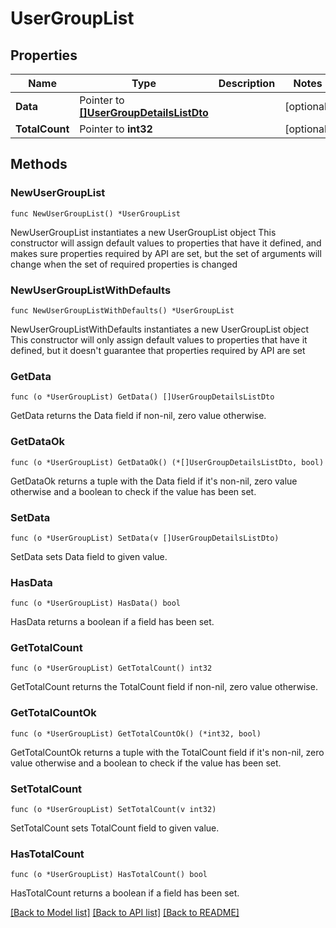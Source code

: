 # UserGroupList

## Properties

Name | Type | Description | Notes
------------ | ------------- | ------------- | -------------
**Data** | Pointer to [**[]UserGroupDetailsListDto**](UserGroupDetailsListDto.md) |  | [optional] 
**TotalCount** | Pointer to **int32** |  | [optional] 

## Methods

### NewUserGroupList

`func NewUserGroupList() *UserGroupList`

NewUserGroupList instantiates a new UserGroupList object
This constructor will assign default values to properties that have it defined,
and makes sure properties required by API are set, but the set of arguments
will change when the set of required properties is changed

### NewUserGroupListWithDefaults

`func NewUserGroupListWithDefaults() *UserGroupList`

NewUserGroupListWithDefaults instantiates a new UserGroupList object
This constructor will only assign default values to properties that have it defined,
but it doesn't guarantee that properties required by API are set

### GetData

`func (o *UserGroupList) GetData() []UserGroupDetailsListDto`

GetData returns the Data field if non-nil, zero value otherwise.

### GetDataOk

`func (o *UserGroupList) GetDataOk() (*[]UserGroupDetailsListDto, bool)`

GetDataOk returns a tuple with the Data field if it's non-nil, zero value otherwise
and a boolean to check if the value has been set.

### SetData

`func (o *UserGroupList) SetData(v []UserGroupDetailsListDto)`

SetData sets Data field to given value.

### HasData

`func (o *UserGroupList) HasData() bool`

HasData returns a boolean if a field has been set.

### GetTotalCount

`func (o *UserGroupList) GetTotalCount() int32`

GetTotalCount returns the TotalCount field if non-nil, zero value otherwise.

### GetTotalCountOk

`func (o *UserGroupList) GetTotalCountOk() (*int32, bool)`

GetTotalCountOk returns a tuple with the TotalCount field if it's non-nil, zero value otherwise
and a boolean to check if the value has been set.

### SetTotalCount

`func (o *UserGroupList) SetTotalCount(v int32)`

SetTotalCount sets TotalCount field to given value.

### HasTotalCount

`func (o *UserGroupList) HasTotalCount() bool`

HasTotalCount returns a boolean if a field has been set.


[[Back to Model list]](../README.md#documentation-for-models) [[Back to API list]](../README.md#documentation-for-api-endpoints) [[Back to README]](../README.md)


